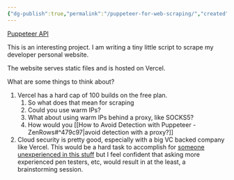 ```yaml
---
{"dg-publish":true,"permalink":"/puppeteer-for-web-scraping/","created":"","updated":""}
---
```



[Puppeteer API](http://pptr.dev/api/puppeteer.puppeteernode)

This is an interesting project. I am writing a tiny little script to scrape my developer personal website.

The website serves static files and is hosted on Vercel.

What are some things to think about?

1. Vercel has a hard cap of 100 builds on the free plan.
	1. So what does that mean for scraping
	2. Could you use warm IPs?
	3. What about using warm IPs behind a proxy, like SOCKS5?
	4. How would you [[How to Avoid Detection with Puppeteer - ZenRows#^479c97\|avoid detection with a proxy?]]
2. Cloud security is pretty good, especially with a big VC backed company like Vercel. This would be a hard task to accomplish for [someone unexperienced in this stuff](https://www.0x8c.org/docs/reading-list) but I feel confident that asking more experienced pen testers, etc, would result in at the least, a brainstorming session.